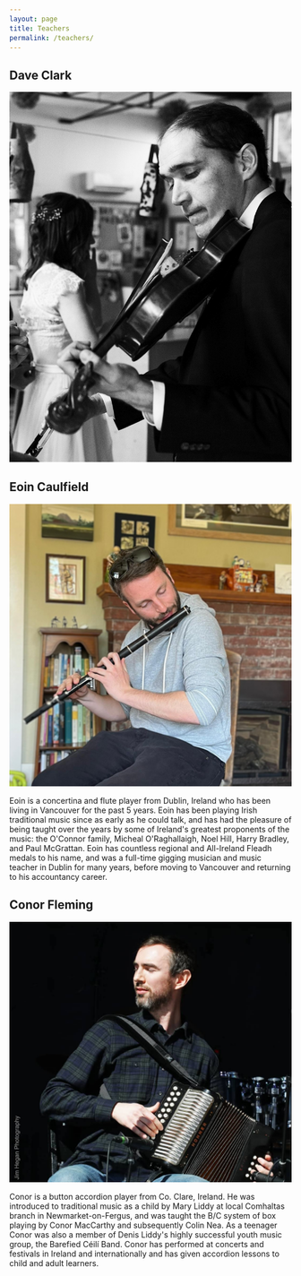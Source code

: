 ```yaml
---
layout: page
title: Teachers
permalink: /teachers/
---
```


## Dave Clark
![Dave Clark](assets/img/dave.jpg)

## Eoin Caulfield
![Eoin Caulfield](assets/img/eoin.jpg)

Eoin is a concertina and flute player from Dublin, Ireland who has been living in Vancouver for the past 5 years. Eoin has been playing Irish traditional music since as early as he could talk, and has had the pleasure of being taught over the years by some of Ireland's greatest proponents of the music: the O'Connor family, Micheal O'Raghallaigh, Noel Hill, Harry Bradley, and Paul McGrattan. Eoin has countless regional and All-Ireland Fleadh medals to his name, and was a full-time gigging musician and music teacher in Dublin for many years, before moving to Vancouver and returning to his accountancy career.

## Conor Fleming
![Conor Fleming (credit Jim Hegan Photography)](assets/img/conor.jpg)

Conor is a button accordion player from Co. Clare, Ireland. He was introduced to traditional music as a child by Mary Liddy at local Comhaltas branch in Newmarket-on-Fergus, and was taught the B/C system of box playing by Conor MacCarthy and subsequently Colin Nea. As a teenager Conor was also a member of Denis Liddy's highly successful youth music group, the Barefied Céilí Band. Conor has performed at concerts and festivals in Ireland and internationally and has given accordion lessons to child and adult learners. 
